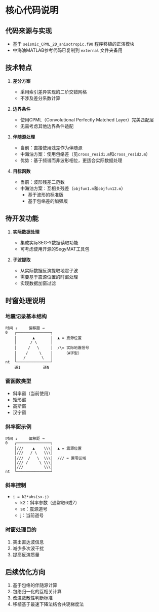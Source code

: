 # 核心代码说明

## 代码来源与实现
- 基于 `seismic_CPML_2D_anisotropic.f90` 程序移植的正演模块
- 中海油MATLAB参考代码已复制到 `external` 文件夹备用

## 技术特点
1. **差分方案**
   - 采用索引差异实现的二阶交错网格
   - 不涉及差分系数计算

2. **边界条件**
   - 使用CPML（Convolutional Perfectly Matched Layer）完美匹配层
   - 无需考虑其他边界条件适配

3. **伴随源处理**
   - 当前：直接使用残差作为伴随源
   - 中海油方案：使用包络差（见`cross_resid1.m`和`cross_resid2.m`）
   - 优势：基于频谱而非波形相位，更适合实际数据处理

4. **目标函数**
   - 当前：波形残差二范数
   - 中海油方案：互相关残差（`objfun1.m`和`objfun12.m`）
     - 基于波形的标准版
     - 基于包络差的加强版

## 待开发功能
1. **实际数据处理**
   - 集成实际SEG-Y数据读取功能
   - 可考虑使用开源的SegyMAT工具包

2. **子波提取**
   - 从实际数据反演提取地震子波
   - 需要基于震源位置的时窗处理
   - 实现数据加窗过滤

## 时窗处理说明
### 地震记录基本结构
```
时间 ↓     偏移距 →
0   ┌───────────────┐
    │       ▲       │  ▲ = 震源位置
    │      / \      │
    │     /   \     │  /\= 实际地震信号
    │    /     \    │     （A字型）
    │   /       \   │
nt  └───────────────┘
    道1          道N
```

### 窗函数类型
- 斜率窗（当前使用）
- 矩形窗
- 高斯窗
- 汉宁窗

### 斜率窗示例
```
时间 ↓     偏移距 →
0   ┌───────────────┐
    │///    ▲    \\\│  ▲ = 震源位置
    │///   / \   \\\│
    │///  /   \  \\\│  /// = 置零区域
    │/// /     \ \\\│
    │///         \\\│
nt  └───────────────┘
```

### 斜率控制
- `i = k2*abs(sx-j)`
  - k2：斜率参数（通常取6或7）
  - sx：震源道号
  - j：当前道号

### 时窗处理目的
1. 突出直达波信息
2. 减少多次波干扰
3. 提高反演质量

## 后续优化方向
1. 基于包络的伴随源计算
2. 包络归一化的互相关计算
3. 改进敛散性判断标准
4. 移植基于最速下降法结合共轭梯度法
